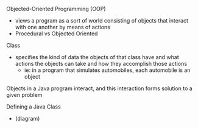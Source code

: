 Objected-Oriented Programming (OOP)
- views a program as a sort of world consisting of objects that interact with one another by means of actions
- Procedural vs Objected Oriented

Class
- specifies the kind of data the objects of that class have and what actions the objects can take and how they accomplish those actions
	- ie: in a program that simulates automobiles, each automobile is an object

Objects in a Java program interact, and this interaction forms solution to a given problem

Defining a Java Class
- (diagram)

